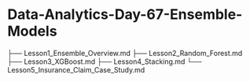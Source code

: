 # Data-Analytics-Day-67-Ensemble-Models
├── Lesson1_Ensemble_Overview.md ├── Lesson2_Random_Forest.md ├── Lesson3_XGBoost.md ├── Lesson4_Stacking.md └── Lesson5_Insurance_Claim_Case_Study.md
